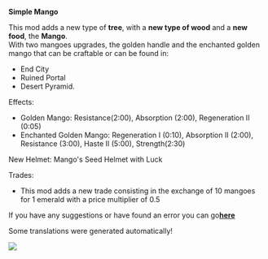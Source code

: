 **Simple Mango**

This mod adds a new type of **tree**, with a **new type of wood** and a **new food**, the **Mango**.  
With two mangoes upgrades, the golden handle and the enchanted golden mango that can be craftable or can be found in:

* End City
* Ruined Portal
* Desert Pyramid.

Effects:

* Golden Mango: Resistance(2:00), Absorption (2:00), Regeneration II (0:05)
* Enchanted Golden Mango: Regeneration I (0:10), Absorption II (2:00), Resistance (3:00), Haste II (5:00), Strength(2:30)

New Helmet: Mango's Seed Helmet with Luck

Trades:

- This mod adds a new trade consisting in the exchange of 10 mangoes for 1 emerald with a price multiplier of 0.5

If you have any suggestions or have found an error you can go[**here**](https://github.com/anviaan/SimpleMango/issues "Github Issues")

Some translations were generated automatically!

[<img src="https://i.imgur.com/RJPr4Ij.png">](https://billing.kinetichosting.net/aff.php?aff=127)